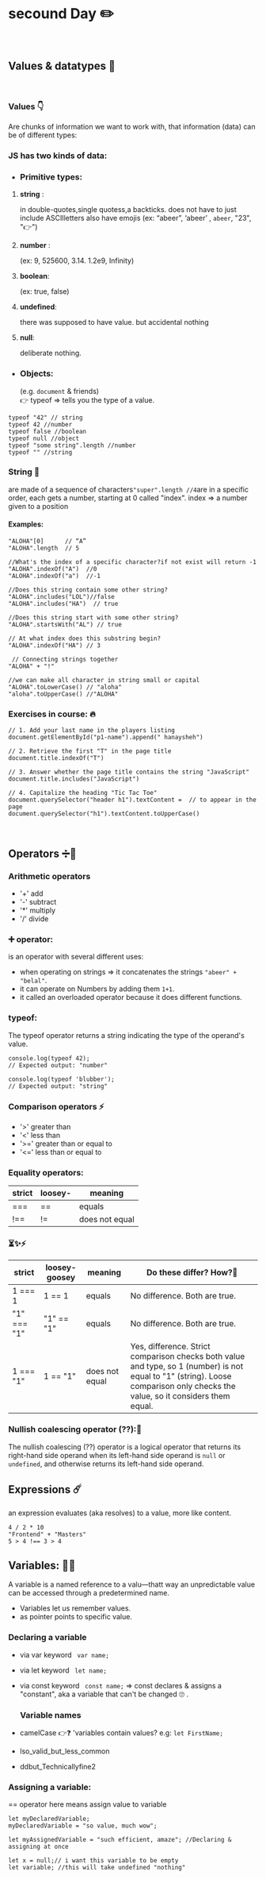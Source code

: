 # secound Day ✏️
<br>


## Values & datatypes 🔑
<br>

### Values 👇
Are chunks of information we want to work with, that information (data) can be of different types:

### JS has two kinds of data:

-  ### Primitive types:
  
1. **string** :
   
   in double-quotes,single quotess,a  backticks. does not have to just include ASCIIletters also have emojis 
     (ex: “abeer”, ‘abeer’ , `abeer`, "23", "👉")
3. **number** :
   
    (ex: 9, 525600, 3.14. 1.2e9, Infinity)
5. **boolean**:
   
    (ex: true, false)
7. **undefined**:
   
   there was supposed to have value. but accidental nothing
9. **null**:
    
    deliberate nothing.
    
- ### Objects:
    
     (e.g. `document` & friends)
   <br>
   👉 typeof => tells you the type of a value.
```
typeof "42" // string
typeof 42 //number
typeof false //boolean
typeof null //object
typeof "some string".length //number
typeof "" //string
```
### String 🔻
are made of a sequence of characters`"super".length //4`are in a specific order, each gets a number, starting at 0 called "index".
index => a number given to a position

#### Examples:
```
"ALOHA"[0]      // “A”
"ALOHA".length  // 5

//What's the index of a specific character?if not exist will return -1
"ALOHA".indexOf("A")  //0
"ALOHA".indexOf("a")  //-1

//Does this string contain some other string?
"ALOHA".includes("LOL")//false
"ALOHA".includes("HA")  // true

//Does this string start with some other string?
"ALOHA".startsWith("AL") // true

// At what index does this substring begin?
"ALOHA".indexOf("HA") // 3

 // Connecting strings together
"ALOHA" + "!"

//we can make all character in string small or capital 
"ALOHA".toLowerCase() // "aloha"
"aloha".toUpperCase() //"ALOHA"
```

### Exercises in course: 🔥
```
// 1. Add your last name in the players listing
document.getElementById("p1-name").append(" hanaysheh")

// 2. Retrieve the first "T" in the page title
document.title.indexOf("T")

// 3. Answer whether the page title contains the string "JavaScript"
document.title.includes("JavaScript")

// 4. Capitalize the heading "Tic Tac Toe"
document.querySelector("header h1").textContent =  // to appear in the page
document.querySelector("h1").textContent.toUpperCase()
```
 <br>


 ## Operators ➗🤔 

### Arithmetic operators
-  '+' add
-  '-' subtract
-  '*' multiply
-  '/' divide

  
 ### ➕ operator:
   is an operator with several different uses:
  - when operating on strings => it concatenates the strings ` "abeer" + "belal" `.
  - it can operate on Numbers by adding them `1+1`.
  - it called an overloaded operator because it does different functions.

 
 
### typeof:
The typeof operator returns a string indicating the type of the operand's value.
```
console.log(typeof 42);
// Expected output: "number"

console.log(typeof 'blubber');
// Expected output: "string"
```

### Comparison operators  ⚡️
- '>' greater than
- '<' less than
- '>=' greater than or equal to
- '<=' less than or equal to

### Equality operators:
| strict     | loosey-    | meaning            |
|------------|------------|--------------------|
| ===        | ==         | equals             |
| !==        | !=         | does not equal     |

 ### ⏳✨⚡️
| strict        | loosey-goosey | meaning           | Do these differ? How?🤔            |
|---------------|---------------|-------------------|-----------------------------------|
| 1 === 1       | 1 == 1        | equals            | No difference. Both are true.     |
| "1" === "1"   | "1" == "1"    | equals            | No difference. Both are true.     |
| 1 === "1"     | 1 == "1"      | does not equal    | Yes, difference. Strict comparison checks both value and type, so 1 (number) is not equal to "1" (string). Loose comparison only checks the value, so it considers them equal. |


### Nullish coalescing operator (??):🚩
The nullish coalescing (??) operator is a logical operator that returns its right-hand side operand when its left-hand side operand is `null` or `undefined`, and otherwise returns its left-hand side operand.

## Expressions ☄️
an expression evaluates (aka resolves) to a value, more like content.
```
4 / 2 * 10
"Frontend" + "Masters"
5 > 4 !== 3 > 4
```

 ## Variables: 🎯🚀
 A variable is a named reference to a valu—thatt way an unpredictable value can be accessed through a predetermined name.
 - Variables let us remember values.
 - as pointer points to specific value.

  ### Declaring a variable
  - via var keyword ` var name;` 
  - via let keyword ` let name;`
  - via const keyword ` const name;` => const declares & assigns a "constant", aka a variable that can't be changed 🙄 .

    ### Variable names
   -  camelCase 👉❓ 'variables contain values? e.g: `let FirstName;`
   -  lso_valid_but_less_common
   -  ddbut_Technicallyfine2

### Assigning a variable:
== operator here means assign value to variable 
```
let myDeclaredVariable;
myDeclaredVariable = "so value, much wow";

let myAssignedVariable = "such efficient, amaze"; //Declaring & assigning at once

let x = null;// i want this variable to be empty
let variable; //this will take undefined "nothing"
```
    

    















